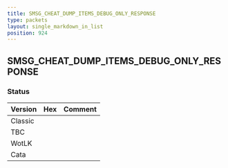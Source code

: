 ```yaml
---
title: SMSG_CHEAT_DUMP_ITEMS_DEBUG_ONLY_RESPONSE
type: packets
layout: single_markdown_in_list
position: 924
---
```


## SMSG_CHEAT_DUMP_ITEMS_DEBUG_ONLY_RESPONSE

### Status

Version | Hex | Comment
---------- | ---------- | ---------- 
Classic |  |  
TBC |  |  
WotLK |  |  
Cata |  |  
